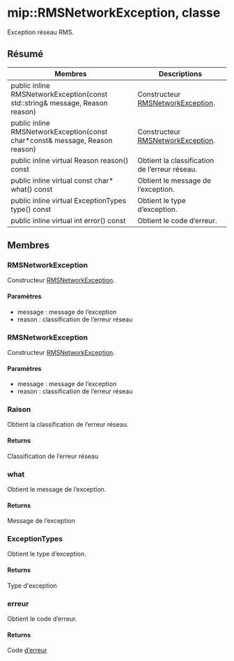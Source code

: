 # <a name="class-miprmsnetworkexception"></a>mip::RMSNetworkException, classe 
Exception réseau RMS.
  
## <a name="summary"></a>Résumé
 Membres                        | Descriptions                                
--------------------------------|---------------------------------------------
public inline RMSNetworkException(const std::string& message, Reason reason)  |  Constructeur [RMSNetworkException](#classmip_1_1_r_m_s_network_exception).
public inline RMSNetworkException(const char*const& message, Reason reason)  |  Constructeur [RMSNetworkException](#classmip_1_1_r_m_s_network_exception).
public inline virtual Reason reason() const  |  Obtient la classification de l’erreur réseau.
public inline virtual const char* what() const  |  Obtient le message de l’exception.
public inline virtual ExceptionTypes type() const  |  Obtient le type d’exception.
public inline virtual int error() const  |  Obtient le code d’erreur.
  
## <a name="members"></a>Membres
  
### <a name="rmsnetworkexception"></a>RMSNetworkException
Constructeur [RMSNetworkException](#classmip_1_1_r_m_s_network_exception).
  
#### <a name="parameters"></a>Paramètres
* message : message de l’exception 
* reason : classification de l’erreur réseau
  
### <a name="rmsnetworkexception"></a>RMSNetworkException
Constructeur [RMSNetworkException](#classmip_1_1_r_m_s_network_exception).
  
#### <a name="parameters"></a>Paramètres
* message : message de l’exception 
* reason : classification de l’erreur réseau
  
### <a name="reason"></a>Raison
Obtient la classification de l’erreur réseau.
  
#### <a name="returns"></a>Returns
Classification de l’erreur réseau
  
### <a name="what"></a>what
Obtient le message de l’exception.
  
#### <a name="returns"></a>Returns
Message de l’exception
  
### <a name="exceptiontypes"></a>ExceptionTypes
Obtient le type d’exception.
  
#### <a name="returns"></a>Returns
Type d'exception
  
### <a name="error"></a>erreur
Obtient le code d’erreur.
  
#### <a name="returns"></a>Returns
Code [d’erreur](#classmip_1_1_error)